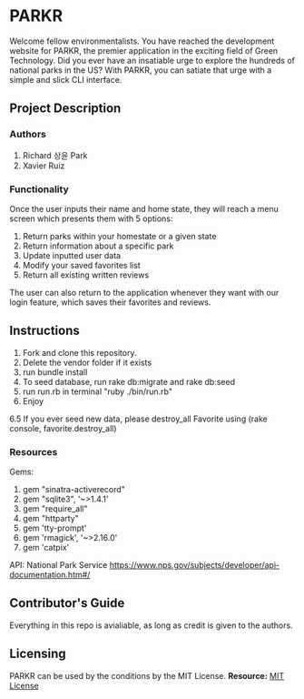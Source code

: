 # PARKR

Welcome fellow environmentalists. You have reached the development website for PARKR, the premier application in the exciting field of Green Technology. 
Did you ever have an insatiable urge to explore the hundreds of national parks in the US? With PARKR, you can satiate that urge with a simple and slick CLI interface.

## Project Description

### Authors
1. Richard 상윤 Park
2. Xavier Ruiz

### Functionality
Once the user inputs their name and home state, they will reach a menu screen which presents them with 5 options:

1. Return parks within your homestate or a given state
2. Return information about a specific park
3. Update inputted user data
4. Modify your saved favorites list
5. Return all existing written reviews

The user can also return to the application whenever they want with our login feature, which saves their favorites and reviews.

## Instructions

1. Fork and clone this repository.
2. Delete the vendor folder if it exists
3. run bundle install 
4. To seed database, run rake db:migrate and rake db:seed
5. run run.rb in terminal "ruby ./bin/run.rb"
6. Enjoy

6.5 If you ever seed new data, please destroy_all Favorite using (rake console, favorite.destroy_all)

### Resources
Gems:
1. gem "sinatra-activerecord"
2. gem "sqlite3", '~>1.4.1'
3. gem "require_all"
4. gem "httparty"
5. gem 'tty-prompt'
6. gem 'rmagick', '~>2.16.0'
7. gem 'catpix'

API: National Park Service
https://www.nps.gov/subjects/developer/api-documentation.htm#/


## Contributor's Guide
Everything in this repo is avialiable, as long as credit is given to the authors.

## Licensing
  PARKR can be used by the conditions by the MIT License.
  **Resource:** [MIT License](https://opensource.org/licenses/MIT)